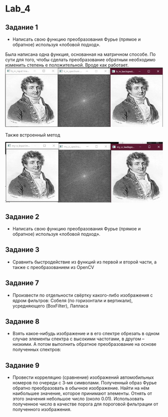 # Lab_4
## Задание 1
*	Написать свою функцию преобразования Фурье (прямое и обратное) используя «лобовой подход».

Была написана одна функция, основанная на матричном способе. По сути для того, чтобы сделать преобразование обратным необходимо изменить степень е положительной. Вроде как работает. 
![1](img/1_1.jpg "1")

Также встроенный метод

![2](img/1_2.jpg "2")

## Задание 2
*	Написать свою функцию преобразования Фурье (прямое и обратное) используя «лобовой подход».

## Задание 3
* Сравнить быстродействие из функций из первой и второй части, а также с преобразованием из OpenCV

## Задание 7
* Произвести по отдельности свёртку какого-либо изображения  с ядром фильтров: Собеля (по горизонтали и вертикали), усредняющего (BoxFilter), Лапласа 
## Задание 8
* Взять какое-нибудь изображение и в его спектре обрезать в одном случае элементы спектра с высокими частотами, в другом – низкими. А потом выполнить обратное преобразование на основе полученных спектров:

## Задание 9
* Провести корреляцию (сравнение) изображений автомобильных номеров по очереди с 3-мя символами. Полученный образ Фурье обратно преобразовать в обычное изображение. Найти на нём наибольшее значение, которое принимают элементы. Отнять от этого значения небольшое число (около 0.01). Использовать полученное число в качестве порога для пороговой фильтрации от полученного изображения.
